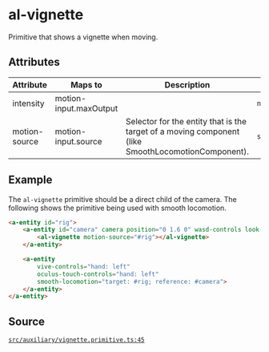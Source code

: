 # al-vignette
Primitive that shows a vignette when moving.

## Attributes
| Attribute | Maps to | Description | Type |
|-----------|---------|-------------|------|
| intensity | motion-input.maxOutput |  | `number` |
| motion-source | motion-input.source | Selector for the entity that is the target of a moving component (like SmoothLocomotionComponent). | `selector` |



## Example
The `al-vignette` primitive should be a direct child of the camera. The following shows
the primitive being used with smooth locomotion.
```HTML
<a-entity id="rig">
    <a-entity id="camera" camera position="0 1.6 0" wasd-controls look-controls>
        <al-vignette motion-source="#rig"></al-vignette>
    </a-entity>

    <a-entity
        vive-controls="hand: left"
        oculus-touch-controls="hand: left"
        smooth-locomotion="target: #rig; reference: #camera">
    </a-entity>
</a-entity>
```


## Source
[`src/auxiliary/vignette.primitive.ts:45`](https://github.com/mrxz/aframe-locomotion/blob/215b9f9/src/auxiliary/vignette.primitive.ts#L45)
